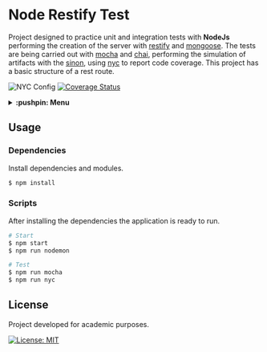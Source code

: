 # Node Restify Test
Project designed to practice unit and integration tests with **NodeJs** performing the creation of the server with [restify](http://restify.com/) and [mongoose](https://mongoosejs.com/). The tests are being carried out with [mocha](https://mochajs.org/) and [chai](https://www.chaijs.com/), performing the simulation of artifacts with the [sinon](https://sinonjs.org/), using [nyc](https://istanbul.js.org/) to report code coverage. This project has a basic structure of a rest route.

![NYC Config](https://img.shields.io/nycrc/guiigos/node-restify-test?config=.nycrc.json&style=flat-square)
[![Coverage Status](https://coveralls.io/repos/github/guiigos/node-restify-test/badge.svg?branch=master)](https://coveralls.io/github/guiigos/node-restify-test?branch=master)

<details>
  <summary>
    <strong>:pushpin: Menu</strong>
  </summary>
  <br>
  
> - [_**Usage**_](#usage)
>   - [_Dependencies_](#dependencies)
>   - [_Scripts_](#scripts)
> - [_**License**_](#license)
  
</details>

## Usage
### Dependencies
Install dependencies and modules.

```bash
$ npm install
```

### Scripts
After installing the dependencies the application is ready to run.

```bash
# Start
$ npm start
$ npm run nodemon
```

```bash
# Test
$ npm run mocha
$ npm run nyc
```

## License
Project developed for academic purposes.

[![License: MIT](https://img.shields.io/badge/License-MIT-blue.svg)](./LICENSE)
